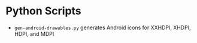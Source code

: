 Python Scripts
=================

 * `gen-android-drawables.py` generates Android icons for XXHDPI, XHDPI, HDPI, and MDPI


